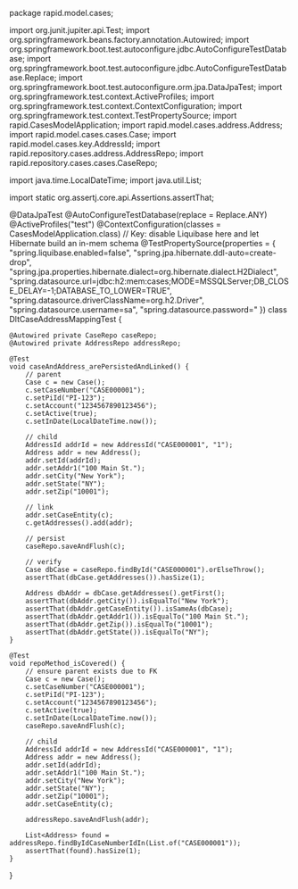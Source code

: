 package rapid.model.cases;

import org.junit.jupiter.api.Test;
import org.springframework.beans.factory.annotation.Autowired;
import org.springframework.boot.test.autoconfigure.jdbc.AutoConfigureTestDatabase;
import org.springframework.boot.test.autoconfigure.jdbc.AutoConfigureTestDatabase.Replace;
import org.springframework.boot.test.autoconfigure.orm.jpa.DataJpaTest;
import org.springframework.test.context.ActiveProfiles;
import org.springframework.test.context.ContextConfiguration;
import org.springframework.test.context.TestPropertySource;
import rapid.CasesModelApplication;
import rapid.model.cases.address.Address;
import rapid.model.cases.cases.Case;
import rapid.model.cases.key.AddressId;
import rapid.repository.cases.address.AddressRepo;
import rapid.repository.cases.cases.CaseRepo;

import java.time.LocalDateTime;
import java.util.List;

import static org.assertj.core.api.Assertions.assertThat;

@DataJpaTest
@AutoConfigureTestDatabase(replace = Replace.ANY)
@ActiveProfiles("test")
@ContextConfiguration(classes = CasesModelApplication.class)
// Key: disable Liquibase here and let Hibernate build an in-mem schema
@TestPropertySource(properties = {
    "spring.liquibase.enabled=false",
    "spring.jpa.hibernate.ddl-auto=create-drop",
    "spring.jpa.properties.hibernate.dialect=org.hibernate.dialect.H2Dialect",
    "spring.datasource.url=jdbc:h2:mem:cases;MODE=MSSQLServer;DB_CLOSE_DELAY=-1;DATABASE_TO_LOWER=TRUE",
    "spring.datasource.driverClassName=org.h2.Driver",
    "spring.datasource.username=sa",
    "spring.datasource.password="
})
class DltCaseAddressMappingTest {

    @Autowired private CaseRepo caseRepo;
    @Autowired private AddressRepo addressRepo;

    @Test
    void caseAndAddress_arePersistedAndLinked() {
        // parent
        Case c = new Case();
        c.setCaseNumber("CASE000001");
        c.setPiId("PI-123");
        c.setAccount("1234567890123456");
        c.setActive(true);
        c.setInDate(LocalDateTime.now());

        // child
        AddressId addrId = new AddressId("CASE000001", "1");
        Address addr = new Address();
        addr.setId(addrId);
        addr.setAddr1("100 Main St.");
        addr.setCity("New York");
        addr.setState("NY");
        addr.setZip("10001");

        // link
        addr.setCaseEntity(c);
        c.getAddresses().add(addr);

        // persist
        caseRepo.saveAndFlush(c);

        // verify
        Case dbCase = caseRepo.findById("CASE000001").orElseThrow();
        assertThat(dbCase.getAddresses()).hasSize(1);

        Address dbAddr = dbCase.getAddresses().getFirst();
        assertThat(dbAddr.getCity()).isEqualTo("New York");
        assertThat(dbAddr.getCaseEntity()).isSameAs(dbCase);
        assertThat(dbAddr.getAddr1()).isEqualTo("100 Main St.");
        assertThat(dbAddr.getZip()).isEqualTo("10001");
        assertThat(dbAddr.getState()).isEqualTo("NY");
    }

    @Test
    void repoMethod_isCovered() {
        // ensure parent exists due to FK
        Case c = new Case();
        c.setCaseNumber("CASE000001");
        c.setPiId("PI-123");
        c.setAccount("1234567890123456");
        c.setActive(true);
        c.setInDate(LocalDateTime.now());
        caseRepo.saveAndFlush(c);

        // child
        AddressId addrId = new AddressId("CASE000001", "1");
        Address addr = new Address();
        addr.setId(addrId);
        addr.setAddr1("100 Main St.");
        addr.setCity("New York");
        addr.setState("NY");
        addr.setZip("10001");
        addr.setCaseEntity(c);

        addressRepo.saveAndFlush(addr);

        List<Address> found = addressRepo.findByIdCaseNumberIdIn(List.of("CASE000001"));
        assertThat(found).hasSize(1);
    }
}
